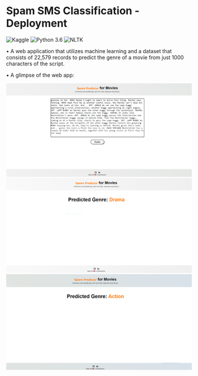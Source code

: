# Spam SMS Classification - Deployment
![Kaggle](https://img.shields.io/badge/Dataset-Kaggle-blue.svg) ![Python 3.6](https://img.shields.io/badge/Python-3.6-brightgreen.svg) ![NLTK](https://img.shields.io/badge/Library-NLTK-orange.svg)

• A web application that utilizes machine learning and a dataset that consists of 22,579 records to predict the genre of a movie from just 1000 characters of the script.

• A glimpse of the web app:

![png](readme_resources/app.PNG)
<br>
![png](readme_resources/Drama.PNG)
<br>
![png](readme_resources/action.PNG)


